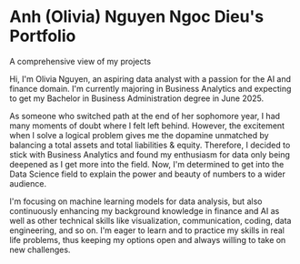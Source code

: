 # Anh (Olivia) Nguyen Ngoc Dieu's Portfolio
A comprehensive view of my projects

Hi, I'm Olivia Nguyen, an aspiring data analyst with a passion for the AI and finance domain. I'm currently majoring in Business Analytics and expecting to get my Bachelor in Business Administration degree in June 2025.

As someone who switched path at the end of her sophomore year, I had many moments of doubt where I felt left behind. However, the excitement when I solve a logical problem gives me the dopamine unmatched by balancing a total assets and total liabilities & equity. Therefore, I decided to stick with Business Analytics and found my enthusiasm for data only being deepened as I get more into the field. Now, I'm determined to get into the Data Science field to explain the power and beauty of numbers to a wider audience.

I'm focusing on machine learning models for data analysis, but also continuously enhancing my background knowledge in finance and AI as well as other technical skills like visualization, communication, coding, data engineering, and so on. I'm eager to learn and to practice my skills in real life problems, thus keeping my options open and always willing to take on new challenges. 

